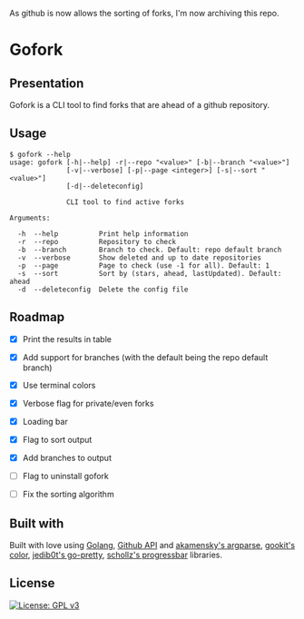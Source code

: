 As github is now allows the sorting of forks, I'm now archiving this repo.

# Gofork

## Presentation

Gofork is a CLI tool to find forks that are ahead of a github repository.

## Usage

```
$ gofork --help
usage: gofork [-h|--help] -r|--repo "<value>" [-b|--branch "<value>"]
              [-v|--verbose] [-p|--page <integer>] [-s|--sort "<value>"]
              [-d|--deleteconfig]

              CLI tool to find active forks

Arguments:

  -h  --help          Print help information
  -r  --repo          Repository to check
  -b  --branch        Branch to check. Default: repo default branch
  -v  --verbose       Show deleted and up to date repositories
  -p  --page          Page to check (use -1 for all). Default: 1
  -s  --sort          Sort by (stars, ahead, lastUpdated). Default: ahead
  -d  --deleteconfig  Delete the config file
```

## Roadmap

* [x] Print the results in table
* [x] Add support for branches (with the default being the repo default branch)
* [x] Use terminal colors
* [x] Verbose flag for private/even forks
* [x] Loading bar
* [X] Flag to sort output
* [X] Add branches to output
* [ ] Flag to uninstall gofork
* [ ] Fix the sorting algorithm


## Built with

Built with love using [Golang](https://golang.org), [Github API](https://developer.github.com/v3/) and [akamensky's argparse](https://github.com/akamensky/argparse), [gookit's color](https://github.com/gookit/color), [jedib0t's go-pretty](github.com/jedib0t/go-pretty), [schollz's progressbar](https://github.com/schollz/progressbar) libraries.

## License

[![License: GPL v3](https://img.shields.io/badge/License-GPLv3-blue.svg)](https://www.gnu.org/licenses/gpl-3.0)
